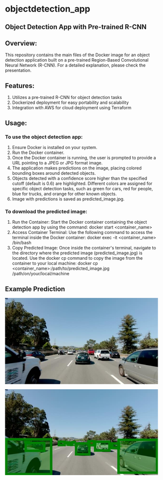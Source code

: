 # objectdetection_app
## Object Detection App with Pre-trained R-CNN
## Overview:
This repository contains the main files of the Docker image for an object detection application built on a pre-trained Region-Based Convolutional Neural Network (R-CNN). For a detailed explanation, please check the presentation.

## Features:
1. Utilizes a pre-trained R-CNN for object detection tasks
2. Dockerized deployment for easy portability and scalability
3. Integration with AWS for cloud deployment using Terraform

## Usage:
### To use the object detection app:

1. Ensure Docker is installed on your system.
2. Run the Docker container.
3. Once the Docker container is running, the user is prompted to provide a URL pointing to a JPEG or JPG format image.
4. The application makes predictions on the image, placing colored bounding boxes around detected objects.
5. Objects detected with a confidence score higher than the specified cutoff (default is 0.6) are highlighted. Different colors are assigned for specific object detection tasks, such as green for cars, red for people, blue for trucks, and orange for other known objects.
6. Image with predictions is saved as predicted_image.jpg.

### To download the predicted image:

1. Run the Container: Start the Docker container containing the object detection app by using the command: docker start <container_name>
2. Access Container Terminal: Use the following command to access the terminal inside the Docker container: docker exec -it <container_name> /bin/bash
3. Copy Predicted Image: Once inside the container's terminal, navigate to the directory where the predicted image (predicted_image.jpg) is located. Use the docker cp command to copy the image from the container to your local machine: docker cp <container_name>:/path/to/predicted_image.jpg /path/on/your/local/machine

## Example Prediction 

![Image Input](https://raw.githubusercontent.com/sarok01/objectdetection_app/main/downloaded_image.jpg)

![Predictions](https://raw.githubusercontent.com/sarok01/objectdetection_app/main/predicted_image.jpg)

